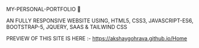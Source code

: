 ﻿MY-PERSONAL-PORTFOLIO 🤠

AN FULLY RESPONSIVE WEBSITE USING, HTML5, CSS3, JAVASCRIPT-ES6, BOOTSTRAP-5, JQUERY, SAAS & TAILWIND CSS

PREVIEW OF THIS SITE IS HERE :- https://akshaygohrava.github.io/Home

